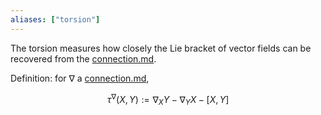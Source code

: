 ```yaml
---
aliases: ["torsion"]
---
```


The torsion measures how closely the Lie bracket of vector fields can be recovered from the [connection.md](connection.md).

Definition: for $\nabla$ a [connection.md](connection.md),

$$
\tau^{\nabla}(X, Y) := \nabla_{X} Y-\nabla_{Y} X-[X, Y]
$$